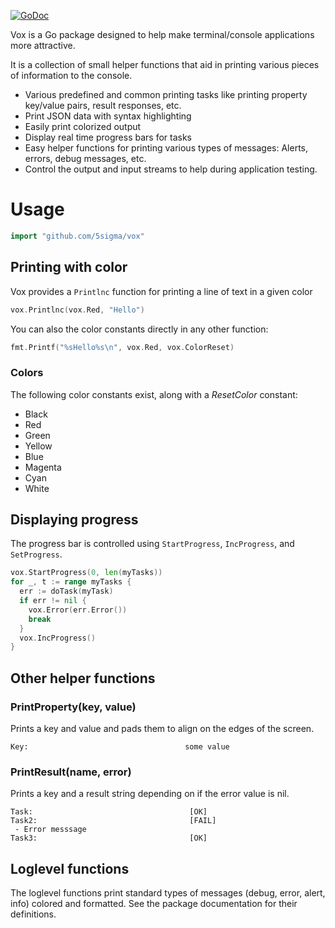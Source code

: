 [![GoDoc](https://godoc.org/github.com/5Sigma/vox?status.svg)](https://godoc.org/github.com/5Sigma/vox)

Vox is a Go package designed to help make terminal/console applications more
attractive.

It is a collection of small helper functions that aid in printing various
pieces of information to the console.

- Various predefined and common printing tasks like printing property key/value
    pairs, result responses, etc.
- Print JSON data with syntax highlighting
- Easily print colorized output
- Display real time progress bars for tasks
- Easy helper functions for printing various types of messages: Alerts, errors,
    debug messages, etc.
 - Control the output and input streams to help during application testing.


# Usage

```go
import "github.com/5sigma/vox"
```

## Printing with color

Vox provides a `Printlnc` function for printing a line of text in a given color

```go
vox.Printlnc(vox.Red, "Hello")
```

You can also the color constants directly in any other function:

```go
fmt.Printf("%sHello%s\n", vox.Red, vox.ColorReset)
```

### Colors

The following color constants exist, along with a *ResetColor* constant:

- Black
- Red
- Green
- Yellow
- Blue
- Magenta
- Cyan
- White

## Displaying progress

The progress bar is controlled using `StartProgress`, `IncProgress`, and
`SetProgress`.

```go
vox.StartProgress(0, len(myTasks))
for _, t := range myTasks {
  err := doTask(myTask)
  if err != nil {
    vox.Error(err.Error())
    break
  }
  vox.IncProgress()
}
```

## Other helper functions

### PrintProperty(key, value)
Prints a key and value and pads them to align on the edges of the screen.

```
Key:                                   some value
```

### PrintResult(name, error)
Prints a key and a result string depending on if the error value is nil.

```
Task:                                   [OK]
Task2:                                  [FAIL]
 - Error messsage
Task3:                                  [OK]
```


## Loglevel functions

The loglevel functions print standard types of messages
(debug, error, alert, info) colored and formatted. See the
package documentation for their definitions.
